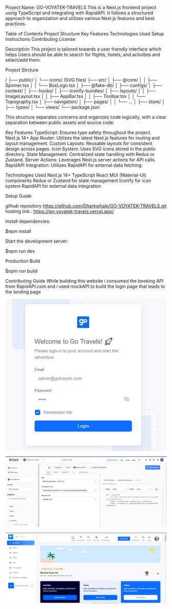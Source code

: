 Project Name: GO-VOYATEK-TRAVELS
This is a Next.js frontend project using TypeScript and integrating with RapidAPI. It follows a structured approach to organization and utilizes various Next.js features and best practices.

Table of Contents
Project Structure
Key Features
Technologies Used
Setup Instructions
Contributing
License
 
Description
This project is tailored towards a user friendly interface which helps  Users should be able to search for flights, hotels, and activities and select/add them.

Project Strcture

/
├── public/
│   └── icons/ (SVG files)
├── src/
│   ├── @core/
│   │   ├── Spinner.tsx
│   │   └── BoxLogo.tsx
│   ├── @fake-db/
│   ├── configs/
│   ├── context/
│   ├── hooks/
│   ├── iconify-bundles/
│   ├── layouts/
│   │   ├── ImageLayout.tsx
│   │   ├── AppBar.tsx
│   │   ├── Toolbar.tsx
│   │   └── Topography.tsx
│   ├── navigation/
│   ├── pages/
│   │   └── ...
│   ├── store/
│   ├── types/
│   └── views/
└── package.json


This structure separates concerns and organizes code logically, with a clear separation between public assets and source code.


Key Features
TypeScript: Ensures type safety throughout the project.
Next.js 14+ App Router: Utilizes the latest Next.js features for routing and layout management.
Custom Layouts: Reusable layouts for consistent design across pages.
Icon System: Uses SVG icons stored in the public directory.
State Management: Centralized state handling with Redux or Zustand.
Server Actions: Leverages Next.js server actions for API calls.
RapidAPI Integration: Utilizes RapidAPI for external data fetching.


Technologies Used
Next.js 14+
TypeScript
React
MUI (Material-UI) components
Redux or Zustand for state management
Iconify for icon system
RapidAPI for external data integration

Setup Guide


github repository https://github.com/Dharkwhale/GO-VOYATEK-TRAVELS.git
hosting link.. https://go-voyatek-travels.vercel.app/


Install dependencies:

$npm install


Start the development server:

$npm run dev

Production Build

$npm run build


Contributing Guide
While building this website i consumed the booking API from RapidAPI.com and i used mockAPI to build the login page that leads to the landing page

![alt text](image.png)

![alt text](image-1.png)

![alt text](image-2.png)

